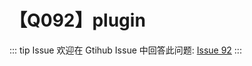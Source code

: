 # 【Q092】plugin


::: tip Issue
欢迎在 Gtihub Issue 中回答此问题: [Issue 92](https://github.com/kangyana/daily-question/issues/92)
:::

